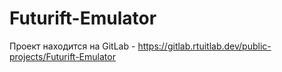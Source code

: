 # Futurift-Emulator

Проект находится на GitLab - https://gitlab.rtuitlab.dev/public-projects/Futurift-Emulator
